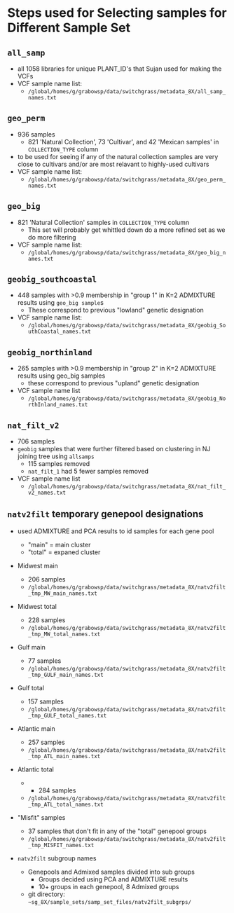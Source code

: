 # Steps used for Selecting samples for Different Sample Set

## `all_samp`
* all 1058 libraries for unique PLANT_ID's that Sujan used for making the VCFs
* VCF sample name list:
  * `/global/homes/g/grabowsp/data/switchgrass/metadata_8X/all_samp_names.txt`

## `geo_perm`
* 936 samples
  * 821 'Natural Collection', 73 'Cultivar', and 42 'Mexican samples' in `COLLECTION_TYPE` column
* to be used for seeing if any of the natural collection samples are very close to cultivars and/or are most relavant to highly-used cultivars
* VCF sample name list:
  * `/global/homes/g/grabowsp/data/switchgrass/metadata_8X/geo_perm_names.txt`

## `geo_big`
* 821 'Natural Collection' samples in `COLLECTION_TYPE` column
  * This set will probably get whittled down do a more refined set as we do more filtering
* VCF sample name list:
  * `/global/homes/g/grabowsp/data/switchgrass/metadata_8X/geo_big_names.txt`

## `geobig_southcoastal`
* 448 samples with >0.9 membership in "group 1" in K=2 ADMIXTURE results using `geo_big sample`s
  * These correspond to previous "lowland" genetic designation
* VCF sample name list:
  * `/global/homes/g/grabowsp/data/switchgrass/metadata_8X/geobig_SouthCoastal_names.txt` 

## `geobig_northinland`
* 265 samples with >0.9 membership in "group 2" in K=2 ADMIXTURE results using geo_big samples
  * these correspond to previous "upland" genetic designation
* VCF sample name list
  * `/global/homes/g/grabowsp/data/switchgrass/metadata_8X/geobig_NorthInland_names.txt`

## `nat_filt_v2`
* 706 samples
* `geobig` samples that were further filtered based on clustering in NJ joining tree using `allsamps`
  * 115 samples removed
  * `nat_filt_1` had 5 fewer samples removed
* VCF sample name list
  * `/global/homes/g/grabowsp/data/switchgrass/metadata_8X/nat_filt_v2_names.txt`

## `natv2filt` temporary genepool designations
* used ADMIXTURE and PCA results to id samples for each gene pool
  * "main" = main cluster
  * "total" = expaned cluster
* Midwest main
  * 206 samples
  * `/global/homes/g/grabowsp/data/switchgrass/metadata_8X/natv2filt_tmp_MW_main_names.txt`
* Midwest total
  * 228 samples
  * `/global/homes/g/grabowsp/data/switchgrass/metadata_8X/natv2filt_tmp_MW_total_names.txt`
* Gulf main
  * 77 samples
  * `/global/homes/g/grabowsp/data/switchgrass/metadata_8X/natv2filt_tmp_GULF_main_names.txt`
* Gulf total
  * 157 samples
  * `/global/homes/g/grabowsp/data/switchgrass/metadata_8X/natv2filt_tmp_GULF_total_names.txt`
* Atlantic main
  * 257 samples
  * `/global/homes/g/grabowsp/data/switchgrass/metadata_8X/natv2filt_tmp_ATL_main_names.txt`
* Atlantic total
  * * 284 samples
  * `/global/homes/g/grabowsp/data/switchgrass/metadata_8X/natv2filt_tmp_ATL_total_names.txt`
* "Misfit" samples
  * 37 samples that don't fit in any of the "total" genepool groups
  * `/global/homes/g/grabowsp/data/switchgrass/metadata_8X/natv2filt_tmp_MISFIT_names.txt`

* `natv2filt` subgroup names
  * Genepools and Admixed samples divided into sub groups
    * Groups decided using PCA and ADMIXTURE results
    * 10+ groups in each genepool, 8 Admixed groups
  * git directory: `~sg_8X/sample_sets/samp_set_files/natv2filt_subgrps/`

